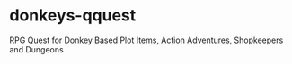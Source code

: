 # donkeys-qquest
RPG Quest for Donkey Based Plot Items, Action Adventures, Shopkeepers and Dungeons
